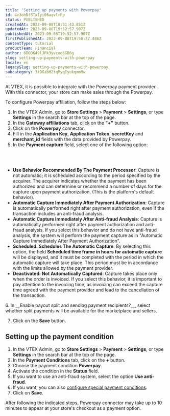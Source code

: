 ```yaml
---
title: 'Setting up payments with Powerpay'
id: 4v3ohBfSTxIyi06aqvlrPp
status: PUBLISHED
createdAt: 2023-09-08T18:31:43.851Z
updatedAt: 2023-09-08T19:52:57.907Z
publishedAt: 2023-09-08T19:52:57.907Z
firstPublishedAt: 2023-09-08T19:50:37.486Z
contentType: tutorial
productTeam: Financial
author: 6DODK49lJPk3yvcoe6GB6g
slug: setting-up-payments-with-powerpay
locale: en
legacySlug: setting-up-payments-with-powerpay
subcategory: 3tDGibM2tqMyqIyukqmmMw
---
```


At VTEX, it is possible to integrate with the Powerpay payment provider. With this connector, your store can make sales through the Powerpay.

To configure Powerpay affiliation, follow the steps below:

1. In the VTEX Admin, go to __Store Settings__ > __Payment__ > __Settings__, or type __Settings__ in the search bar at the top of the page.
2. In the __Gateway affiliations__ tab, click on the __"+"__ button.
3. Click on the __Powerpay__ connector.
4. Fill in the __Application Key__, __Application Token__, __secretKey__ and __merchant_id__ fields with the data provided by Powerpay.
5. In the __Payment capture__ field, select one of the following option:
<br>
<ul>
<br>
    	<li><b>Use Behavior Recommended By The Payment Processor</b>: Capture is not automatic; it is scheduled according to the period specified by the acquirer. The acquirer indicates whether the payment has been authorized and can determine or recommend a number of days for the capture upon payment authorization. (This is the platform's default behavior).</li>
    	<li><b>Automatic Capture Immediately After Payment Authorization</b>: Capture is automatically performed right after payment authorization, even if the transaction includes an anti-fraud analysis.</li>
   		<li><b>Automatic Capture Immediately After Anti-fraud Analysis</b>: Capture is automatically performed right after payment authorization and anti-fraud analysis. If you select this behavior and do not have anti-fraud analysis, the system will perform the payment capture as in "Automatic Capture Immediately After Payment Authorization".</li>
   		<li><b>Scheduled: Schedules The Automatic Capture</b>: By selecting this option, the field <b>Scheduled time frame in hours for automatic capture</b> will be displayed, and it must be completed with the period in which the automatic capture will take place. This period must be in accordance with the limits allowed by the payment provider.</li>        
   		<li><b>Deactivated: Not Automatically Captured</b>: Capture takes place only when the order is invoiced. If you select this behavior, it is important to pay attention to the invoicing time, as invoicing can exceed the capture time agreed with the payment provider and lead to the cancellation of the transaction.</li>
</ul>
6. In __Enable payout split and sending payment recipients?__, select whether split payments will be available for the marketplace and sellers.

7. Click on the __Save__ button.

## Setting up the payment condition

1. In the VTEX Admin, go to __Store Settings__ > __Payment__ > __Settings__, or type __Settings__ in the search bar at the top of the page.
2. In the __Payment Conditions__ tab, click on the __+__ button.
3. Choose the payment condition __Powerpay__.
4. Activate the condition in the __Status__ field.
5. If you want to use an anti-fraud system, select the option __Use anti-fraud__.
6. If you want, you can also [configure special payment conditions](https://help.vtex.com/en/tutorial/condiciones-especiales--tutorials_456?&utm_source=autocomplete#).
7. Click on __Save__.

After following the indicated steps, Powerpay connector may take up to 10 minutes to appear at your store's checkout as a payment option.
